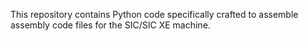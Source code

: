 This repository contains Python code specifically crafted to assemble assembly code files for the SIC/SIC XE machine.
